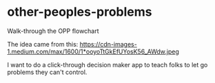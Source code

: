 # other-peoples-problems
Walk-through the OPP flowchart

The idea came from this: https://cdn-images-1.medium.com/max/1600/1*ooyoTtGkEfUYosK56_AWdw.jpeg

I want to do a click-through decision maker app to teach folks to let go problems they can't control.
